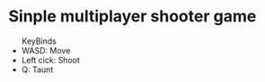 <h1>Sinple multiplayer shooter game</h1>
<ul>KeyBinds
  <li>WASD: Move</li>
  <li>Left cick: Shoot</li>
  <li>Q: Taunt</li>
</ul>
